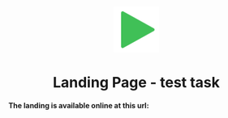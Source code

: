 <div align="center">
  <img src="./assets/png/play.png" alt="logo" width="18%">
  <h1>Landing Page - test task</h1>
</div>

#### The landing is available online at this url: 


